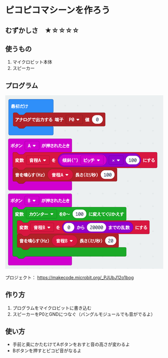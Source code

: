 # ピコピコマシーンを作ろう

## むずかしさ　★☆☆☆☆

## 使うもの
1. マイクロビット本体
2. スピーカー

## プログラム

![](./picopico.png)

プロジェクト： https://makecode.microbit.org/_PJUbJ12o1bog

## 作り方

1. プログラムをマイクロビットに書き込む
2. スピーカーをP0とGNDにつなぐ（バングルモジュールでも音がでるよ）

## 使い方

* 手前と奥にかたむけてAボタンをおすと音の高さが変わるよ
* Bボタンを押すとピコピ音がなるよ

